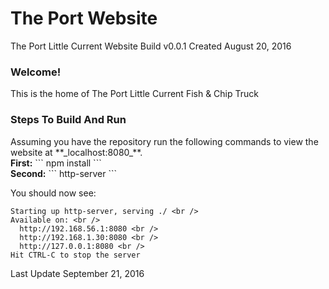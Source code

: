 # The Port Website

The Port Little Current Website Build
v0.0.1
Created August 20, 2016
<h3>Welcome!</h3>
This is the home of The Port Little Current Fish & Chip Truck

<h3>Steps To Build And Run</h3>
Assuming you have the repository run the following commands to view the website at **_localhost:8080_**.
<br />
<b>First:</b>
``` npm install ```
<br />
<b>Second:</b>
``` http-server ```

You should now see: <br />
```
Starting up http-server, serving ./ <br />
Available on: <br />
  http://192.168.56.1:8080 <br />
  http://192.168.1.30:8080 <br />
  http://127.0.0.1:8080 <br />
Hit CTRL-C to stop the server
```

Last Update September 21, 2016


